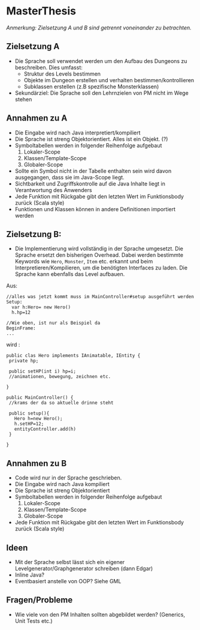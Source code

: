 # MasterThesis

*Anmerkung: Zielsetzung A und B sind getrennt voneinander zu betrachten.* 

## Zielsetzung A
- Die Sprache soll verwendet werden um den Aufbau des Dungeons zu beschreiben. Dies umfasst:
  - Struktur des Levels bestimmen
  - Objekte im Dungeon erstellen und verhalten bestimmen/kontrollieren
  - Subklassen erstellen (z.B spezifische Monsterklassen) 
- Sekundärziel: Die Sprache soll den Lehrnzielen von PM nicht im Wege stehen 

## Annahmen zu A

- Die Eingabe wird nach Java interpretiert/kompiliert
- Die Sprache ist streng Objektorientiert. Alles ist ein Objekt. (?)
- Symboltabellen werden in folgender Reihenfolge aufgebaut
  1. Lokaler-Scope
  2. Klassen/Template-Scope
  3. Globaler-Scope
- Sollte ein Symbol nicht in der Tabelle enthalten sein wird davon ausgegangen, dass sie im Java-Scope liegt.   
- Sichtbarkeit und Zugriffskontrolle auf die Java Inhalte liegt in Verantwortung des Anwenders
- Jede Funktion mit Rückgabe gibt den letzten Wert im Funktionsbody zurück (Scala style) 
- Funktionen und Klassen können in andere Definitionen importiert werden

## Zielsetzung B:
-  Die Implementierung wird vollständig in der Sprache umgesetzt. Die Sprache ersetzt den bisherigen Overhead. Dabei werden bestimmte Keywords wie `Hero`, `Monster`, `Item` etc. erkannt und beim Interpretieren/Kompilieren, um die benötigten Interfaces zu laden. Die Sprache kann ebenfalls das Level aufbauen.

Aus: 
  ```
//alles was jetzt kommt muss im MainController#setup ausgeführt werden  
Setup:
    var h:Hero= new Hero()
    h.hp=12

//Wie oben, ist nur als Beispiel da
BeginFrame:
  ...
  ```
 wird :
 ``` 
 public clas Hero implements IAnimatable, IEntity {
  private hp;
  
  public setHP(int i) hp=i;
  //animationen, bewegung, zeichnen etc.
  
 }
 
 public MainController() {
  //krams der da so aktuelle drinne steht

  public setup(){
    Hero h=new Hero();
    h.setHP=12;
    entityController.add(h)
  }
 
 } 
 ```



## Annahmen zu B
- Code wird nur in der Sprache geschrieben.
- Die Eingabe wird nach Java kompiliert 
- Die Sprache ist streng Objektorientiert
- Symboltabellen werden in folgender Reihenfolge aufgebaut
  1. Lokaler-Scope
  2. Klassen/Template-Scope
  3. Globaler-Scope
- Jede Funktion mit Rückgabe gibt den letzten Wert im Funktionsbody zurück (Scala style) 


## Ideen

- Mit der Sprache selbst lässt sich ein eigener Levelgenerator/Graphgenerator schreiben (dann Edgar) 
- Inline Java?
- Eventbasiert anstelle von OOP? Siehe GML 

## Fragen/Probleme

- Wie viele von den PM Inhalten sollten abgebildet werden? (Generics, Unit Tests etc.)

